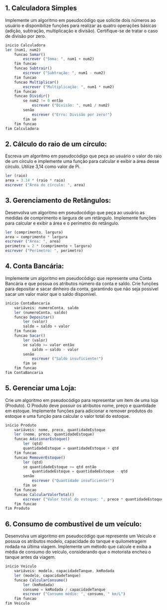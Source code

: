 ## 1. Calculadora Simples  
Implemente um algoritmo em pseudocódigo que solicite dois números ao usuário e disponibilize funções para realizar as quatro operações básicas (adição, subtração, multiplicação e divisão). Certifique-se de tratar o caso de divisão por zero.

```js
inicio Calculadora
ler (num1, num2)
    funcao Somar()
        escrever ("Soma: ", num1 + num2)
    fim funcao
    funcao Subtrair()
        escrever ("Subtração: ", num1 - num2)
    fim funcao
    funcao Multiplicar()
        escrever ("Multiplicação: ", num1 * num2)
    fim funcao
    funcao Dividir()
        se num2 != 0 então
            escrever ("Divisão: ", num1 / num2)
        senão
            escrever ("Erro: Divisão por zero!")
        fim se
    fim funcao
fim Calculadora
```

## 2. Cálculo do raio de um círculo:  
Escreva um algoritmo em pseudocódigo que peça ao usuário o valor do raio de um círculo e implemente uma função para calcular e exibir a área desse círculo. Utilize 3,14 como valor de Pi.  
```js
ler (raio)
area = 3.14 * (raio * raio)
escrever ("Área do círculo: ", area)
```

## 3. Gerenciamento de Retângulos:  
Desenvolva um algoritmo em pseudocódigo que peça ao usuário as medidas de comprimento e largura de um retângulo. Implemente funções para calcular e exibir a área e o perímetro do retângulo.
```js
ler (comprimento, largura)
area = comprimento * largura
escrever ("Área: ", area)
perimetro = 2 * (comprimento + largura)
escrever ("Perímetro: ", perimetro)
```
## 4. Conta Bancária:  
Implemente um algoritmo em pseudocódigo que represente uma Conta Bancária e que possua os atributos número da conta e saldo. Crie funções para depositar e sacar dinheiro da conta, garantindo que não seja possível sacar um valor maior que o saldo disponível.  
```js
inicio ContaBancaria
    variáveis: numeroConta, saldo
    ler (numeroConta, saldo)
    funcao Depositar()
        ler (valor)
        saldo = saldo + valor
    fim funcao
    funcao Sacar()
        ler (valor)
        se saldo >= valor então
            saldo = saldo - valor
        senão
            escrever ("Saldo insuficiente!")
        fim se
    fim funcao
fim ContaBancaria
```  
## 5. Gerenciar uma Loja:  
Crie um algoritmo em pseudocódigo para representar um item de uma loja (Produto). O Produto deve possuir os atributos nome, preço e quantidade em estoque. Implemente funções para adicionar e remover produtos do estoque e uma função para calcular o valor total do estoque.  
```js
inicio Produto
    variáveis: nome, preco, quantidadeEstoque
    ler (nome, preco, quantidadeEstoque)
    funcao AdicionarEstoque()
        ler (qtd)
        quantidadeEstoque = quantidadeEstoque + qtd
    fim funcao
    funcao RemoverEstoque()
        ler (qtd)
        se quantidadeEstoque >= qtd então
            quantidadeEstoque = quantidadeEstoque - qtd
        senão
            escrever ("Quantidade insuficiente!")
        fim se
    fim funcao
    funcao CalcularValorTotal()
        escrever ("Valor total do estoque: ", preco * quantidadeEstoque)
    fim funcao
fim Produto
```  
## 6. Consumo de combustível de um veículo:  
Desenvolva um algoritmo em pseudocódigo que represente um Veículo e possua os atributos modelo, capacidade do tanque e quilometragem rodada na última viagem. Implemente um método que calcule e exiba a média de consumo do veículo, considerando que o motorista encheu o tanque antes da viagem.  
```js
inicio Veiculo
    variáveis: modelo, capacidadeTanque, kmRodada
    ler (modelo, capacidadeTanque)
    funcao CalcularConsumo()
        ler (kmRodada)
        consumo = kmRodada / capacidadeTanque
        escrever ("Consumo médio: ", consumo, " km/L")
    fim funcao
fim Veiculo
```